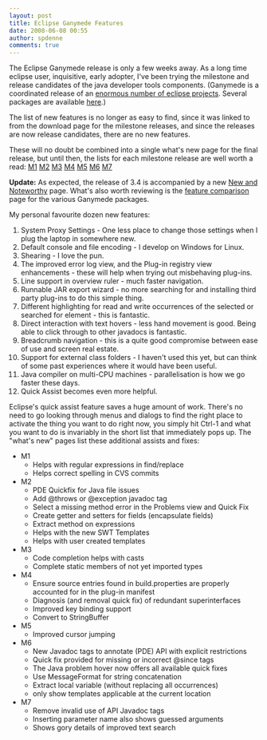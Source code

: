 ```yaml
---
layout: post
title: Eclipse Ganymede Features
date: 2008-06-08 00:55
author: spdenne
comments: true
---
```

The Eclipse Ganymede release is only a few weeks away. As a long time eclipse user, inquisitive, early adopter, I've
been trying the milestone and release candidates of the java developer tools components. <!--more--> (Ganymede is a coordinated
release of an [enormous number of eclipse projects](http://wiki.eclipse.org/Ganymede). Several packages are available
[here](http://www.eclipse.org/downloads/packages/).)

The list of new features is no longer as easy to find, since it was linked to from the download page for the milestone
releases, and since the releases are now release candidates, there are no new features.

These will no doubt be combined into a single what's new page for the final release, but until then, the lists for each
milestone release are well worth a read:
[M1](http://archive.eclipse.org/eclipse/downloads/drops/S-3.4M1-200708091105/eclipse-news-M1.html) [M2](http://archive.eclipse.org/eclipse/downloads/drops/S-3.4M2-200709210919/eclipse-news-M2.html) [M3](http://archive.eclipse.org/eclipse/downloads/drops/S-3.4M3-200711012000/eclipse-news-M3.html) [M4](http://archive.eclipse.org/eclipse/downloads/drops/S-3.4M4-200712131700/eclipse-news-M4.html) [M5](http://archive.eclipse.org/eclipse/downloads/drops/S-3.4M5-200802071530/eclipse-news-M5.html) [M6](http://archive.eclipse.org/eclipse/downloads/drops/S-3.4M6-200803301350/eclipse-news-M6.html) [M7](http://archive.eclipse.org/eclipse/downloads/drops/S-3.4M7-200805020100/eclipse-news-M7.html)

**Update:** As expected, the release of 3.4 is accompanied by a new
[New and Noteworthy](http://ganymede-mirror2.eclipse.org/eclipse/downloads/drops/R-3.4-200806172000/whatsnew3.4/eclipse-news.html)
page. What's also worth reviewing is the [feature comparison](http://www.eclipse.org/downloads/packages/compare-packages) 
page for the various Ganymede packages.

My personal favourite dozen new features:

1. System Proxy Settings - One less place to change those settings when I plug the laptop in somewhere new.
2. Default console and file encoding - I develop on Windows for Linux.
3. Shearing - I love the pun.
4. The improved error log view, and the Plug-in registry view enhancements - these will help when trying out
misbehaving plug-ins.
5. Line support in overview ruler - much faster navigation.
6. Runnable JAR export wizard - no more searching for and installing third party plug-ins to do this simple thing.
7. Different highlighting for read and write occurrences of the selected or searched for element - this is fantastic.
8. Direct interaction with text hovers - less hand movement is good. Being able to click through to other javadocs is
fantastic.
9. Breadcrumb navigation - this is a quite good compromise between ease of use and screen real estate.
10. Support for external class folders - I haven't used this yet, but can think of some past experiences where it
would have been useful.
11. Java compiler on multi-CPU machines - parallelisation is how we go faster these days.
12. Quick Assist becomes even more helpful.

Eclipse's quick assist feature saves a huge amount of work. There's no need to go looking through menus and dialogs to
find the right place to activate the thing you want to do right now, you simply hit Ctrl-1 and what you want to do is
invariably in the short list that immediately pops up. The "what's new" pages list these additional assists and fixes:

- M1
  * Helps with regular expressions in find/replace
  * Helps correct spelling in CVS commits
- M2
  * PDE Quickfix for Java file issues
  * Add @throws or @exception javadoc tag
  * Select a missing method error in the Problems view and Quick Fix
  * Create getter and setters for fields (encapsulate fields)
  * Extract method on expressions
  * Helps with the new SWT Templates
  * Helps with user created templates
- M3
  * Code completion helps with casts
  * Complete static members of not yet imported types
- M4
  * Ensure source entries found in build.properties are properly accounted for in the plug-in manifest
  * Diagnosis (and removal quick fix) of redundant superinterfaces
  * Improved key binding support
  * Convert to StringBuffer
- M5
  * Improved cursor jumping
- M6
  * New Javadoc tags to annotate (PDE) API with explicit restrictions
  * Quick fix provided for missing or incorrect @since tags
  * The Java problem hover now offers all available quick fixes
  * Use MessageFormat for string concatenation
  * Extract local variable (without replacing all occurrences)
  * only show templates applicable at the current location
- M7
  * Remove invalid use of API Javadoc tags
  * Inserting parameter name also shows guessed arguments
  * Shows gory details of improved text search
